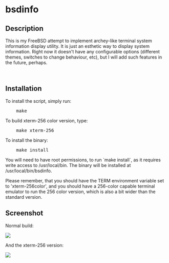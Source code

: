 <h1>bsdinfo</h1>

<h2>Description</h2>
<p>This is my FreeBSD attempt to implement archey-like terminal system information display utility. It is just an esthetic way to display system information. Right now it doesn't have any configurable options (different themes, switches to change behaviour, etc), but I will add such features in the future, perhaps.</p>

<br />
<h2>Installation</h2>

<p>To install the script, simply run:</p>

<pre>
    make
</pre>

<p>To build xterm-256 color version, type:</p>

<pre>
    make xterm-256
</pre>

<p>To install the binary:</p>

<pre>
	make install
</pre>

<p>You will need to have root permissions, to run `make install`, as it requires write access to /usr/local/bin. The binary will be installed at /usr/local/bin/bsdinfo.</p>

<p>Please remember, that you should have the TERM environment variable set to 'xterm-256color', and you should have a 256-color capable terminal emulator to run the 256 color version, which is also a bit wider than the standard version.</p>

<h2>Screenshot</h2>

<p>Normal build:</p>

<img src="https://github.com/samaelszafran/bsdinfo/raw/master/screenshot.png" />

<p>And the xterm-256 version:</p>

<img src="https://github.com/samaelszafran/bsdinfo/raw/master/screenshot256.png" />
